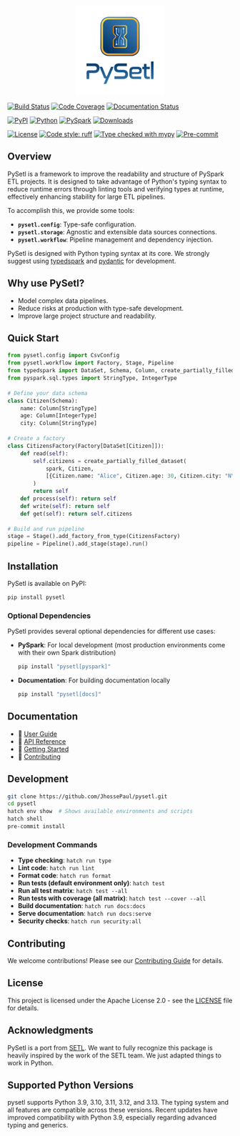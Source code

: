 <p align="center">
  <img src="https://raw.githubusercontent.com/JhossePaul/pysetl/main/docs/assets/images/logo_name.png" alt="PySetl" width="200" />
</p>

[![Build Status](https://github.com/JhossePaul/pysetl/actions/workflows/build.yml/badge.svg)](https://github.com/JhossePaul/pysetl/actions/workflows/build.yml) [![Code Coverage](https://codecov.io/gh/JhossePaul/pysetl/branch/main/graph/badge.svg)](https://codecov.io/gh/JhossePaul/pysetl) [![Documentation Status](https://readthedocs.org/projects/pysetl/badge/?version=latest)](https://pysetl.readthedocs.io/en/latest/?badge=latest)

[![PyPI](https://img.shields.io/pypi/v/pysetl)](https://pypi.org/project/pysetl) [![Python](https://img.shields.io/badge/python-3.9+-blue.svg)](https://www.python.org/downloads/) [![PySpark](https://img.shields.io/badge/PySpark-3.4%2B-orange.svg?logo=apache-spark&logoColor=white)](https://spark.apache.org/docs/latest/) [![Downloads](https://img.shields.io/pypi/dm/pysetl.svg?color=blue&label=Installs&logo=pypi&logoColor=gold)](https://pypi.org/project/pysetl)

[![License](https://img.shields.io/badge/license-Apache%202.0-green.svg)](https://github.com/JhossePaul/pysetl/blob/main/LICENSE) [![Code style: ruff](https://img.shields.io/badge/code%20style-ruff-000000.svg)](https://github.com/astral-sh/ruff) [![Type checked with mypy](https://img.shields.io/badge/mypy-checked-blue.svg)](http://mypy-lang.org/) [![Pre-commit](https://img.shields.io/badge/pre--commit-enabled-brightgreen?logo=pre-commit&logoColor=white)](https://github.com/pre-commit/pre-commit)

## Overview

PySetl is a framework to improve the readability and structure of PySpark ETL
projects. It is designed to take advantage of Python's typing syntax to reduce
runtime errors through linting tools and verifying types at runtime, effectively
enhancing stability for large ETL pipelines.

To accomplish this, we provide some tools:

- **`pysetl.config`**: Type-safe configuration.
- **`pysetl.storage`**: Agnostic and extensible data sources connections.
- **`pysetl.workflow`**: Pipeline management and dependency injection.

PySetl is designed with Python typing syntax at its core. We strongly suggest
using [typedspark](https://typedspark.readthedocs.io/en/latest/) and
[pydantic](https://docs.pydantic.dev/latest/) for development.

## Why use PySetl?

- Model complex data pipelines.
- Reduce risks at production with type-safe development.
- Improve large project structure and readability.

## Quick Start

```python
from pysetl.config import CsvConfig
from pysetl.workflow import Factory, Stage, Pipeline
from typedspark import DataSet, Schema, Column, create_partially_filled_dataset
from pyspark.sql.types import StringType, IntegerType

# Define your data schema
class Citizen(Schema):
    name: Column[StringType]
    age: Column[IntegerType]
    city: Column[StringType]

# Create a factory
class CitizensFactory(Factory[DataSet[Citizen]]):
    def read(self):
        self.citizens = create_partially_filled_dataset(
            spark, Citizen,
            [{Citizen.name: "Alice", Citizen.age: 30, Citizen.city: "NYC"}]
        )
        return self
    def process(self): return self
    def write(self): return self
    def get(self): return self.citizens

# Build and run pipeline
stage = Stage().add_factory_from_type(CitizensFactory)
pipeline = Pipeline().add_stage(stage).run()
```

## Installation

PySetl is available on PyPI:

```bash
pip install pysetl
```

### Optional Dependencies

PySetl provides several optional dependencies for different use cases:

- **PySpark**: For local development (most production environments come with
their own Spark distribution)

  ```bash
  pip install "pysetl[pyspark]"
  ```

- **Documentation**: For building documentation locally
  ```bash
  pip install "pysetl[docs]"
  ```

## Documentation

- 📖 [User Guide](https://pysetl.readthedocs.io/en/latest/user-guide/configuration/)
- 🔧 [API Reference](https://pysetl.readthedocs.io/en/latest/api/pysetl/)
- 🚀 [Getting Started](https://pysetl.readthedocs.io/en/latest/getting-started/)
- 🤝 [Contributing](https://pysetl.readthedocs.io/en/latest/contributing/)

## Development

```bash
git clone https://github.com/JhossePaul/pysetl.git
cd pysetl
hatch env show  # Shows available environments and scripts
hatch shell
pre-commit install
```

### Development Commands

- **Type checking**: `hatch run type`
- **Lint code**: `hatch run lint`
- **Format code**: `hatch run format`
- **Run tests (default environment only)**: `hatch test`
- **Run all test matrix**: `hatch test --all`
- **Run tests with coverage (all matrix)**: `hatch test --cover --all`
- **Build documentation**: `hatch run docs:docs`
- **Serve documentation**: `hatch run docs:serve`
- **Security checks**: `hatch run security:all`

## Contributing

We welcome contributions! Please see our
[Contributing Guide](https://pysetl.readthedocs.io/en/latest/contributing/)
for details.

## License

This project is licensed under the Apache License 2.0 - see the
[LICENSE](https://github.com/JhossePaul/pysetl/blob/main/LICENSE) file for
details.

## Acknowledgments

PySetl is a port from [SETL](https://setl-framework.github.io/setl/). We want to
fully recognize this package is heavily inspired by the work of the SETL team.
We just adapted things to work in Python.

## Supported Python Versions

pysetl supports Python 3.9, 3.10, 3.11, 3.12, and 3.13. The typing system and all
features are compatible across these versions. Recent updates have improved
compatibility with Python 3.9, especially regarding advanced typing and
generics.
